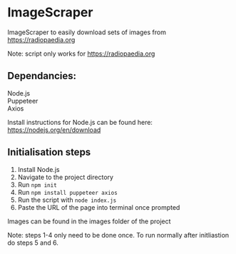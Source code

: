 # ImageScraper

ImageScraper to easily download sets of images from  https://radiopaedia.org <br>

Note: script only works for https://radiopaedia.org

<h2>Dependancies: </h2>
Node.js </br>
Puppeteer</br>
Axios</br>

Install instructions for Node.js can be found here: https://nodejs.org/en/download<br>


## Initialisation steps

1. Install Node.js  
2. Navigate to the project directory  
3. Run `npm init`  
4. Run `npm install puppeteer axios`  
5. Run the script with `node index.js`  
6. Paste the URL of the page into terminal once prompted  

Images can be found in the images folder of the project

Note: steps 1-4 only need to be done once. To run normally after initliastion do steps 5 and 6.
